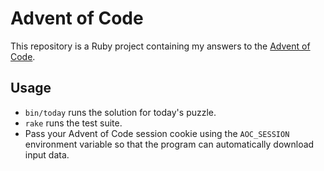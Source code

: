 Advent of Code
==============

This repository is a Ruby project containing my answers to the [Advent of Code](https://adventofcode.com/).

## Usage

- `bin/today` runs the solution for today's puzzle.
- `rake` runs the test suite.
- Pass your Advent of Code session cookie using the `AOC_SESSION` environment variable so that the program can automatically download input data.
